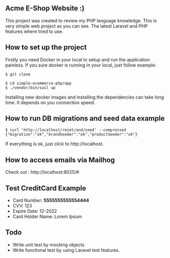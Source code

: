 ## Acme E-Shop Website :)

This project was created to review my PHP language knowledge. 
This is very simple web project as you can see. The latest Laravel and PHP features where tried to use.  

## How to set up the project
Firstly you need Docker in your local to setup and run the application painless.
If you sure docker is running in your local, just follow example:
```shell
$ git clone 

$ cd simple-ecommerce-php/app
$ ./vendor/bin/sail up
```
Installing new docker images and installing the dependencies can take long time.
It depends on you connection speed.

## How to run DB migrations and seed data example
```shell
$ curl 'http://localhost/reset/and/seed' --compressed
{"migration":"ok","brandSeeder":"ok","productSeeder":"ok"}
```
If everything is ok, just click to http://localhost.


## How to access emails via Mailhog
Check out : http://localhost:8025/#


## Test CreditCard Example
* Card Number: **5555555555554444**
* CVV: 123
* Expire Date: 12-2022
* Card Holder Name: Lorem Ipsum

## Todo
* Write unit test by mocking objects
* Write functional test by using Laravel test features.
